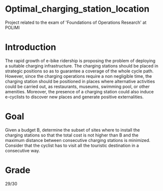 # Optimal_charging_station_location
Project related to the exam of 'Foundations of Operations Research' at POLIMI

# Introduction

The rapid growth of e-bike ridership is proposing the problem of deploying a suitable charging infrastructure. The charging stations should be placed in strategic positions so as to guarantee a coverage of the whole cycle path. However, since the charging operations require a non negligible time, the charging station should be positioned in places where alternative activities could be carried out, as restaurants, museums, swimming pool, or other amenities. Moreover, the presence of a charging station could also induce e-cyclists to discover new places and generate positive externalities.

# Goal

Given a budget B, determine the subset of sites where to install the charging stations so that the total cost is not higher than B and the maximum distance between consecutive charging stations is minimized.
Consider that the cyclist has to visit all the touristic destination in a consecutive way.

# Grade
29/30
